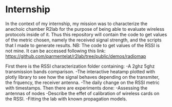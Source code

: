 # Internship
In the context of my internship, my mission was to characterize the anechoic chamber R2lab for the purpose of being able to evaluate wireless protocols inside of it. 
Thus this repository will contain the code to get values of the metric chosen, namely the received signal strength, and the scripts that I made to generate results.
NB: The code to get values of the RSSI is not mine. It can be accessed following this link: https://github.com/parmentelat/r2lab/tree/public/demos/radiomap 


First there is the RSSI characterization folder containing:
-A 2ghz 5ghz transmission bands comparison.
-The interactive heatamp plotted with plotly library to see how the signal behaves depending on the transmiter, the frquency, the receiver antenna. 
-The daily change on the RSSI metric with timestamps.
Then there are experiments done:
-Assessing the antennas of nodes
-Describe the effet of calibration of wireless cards on the RSSI.
-Fitting the lab with known propagation models. 
